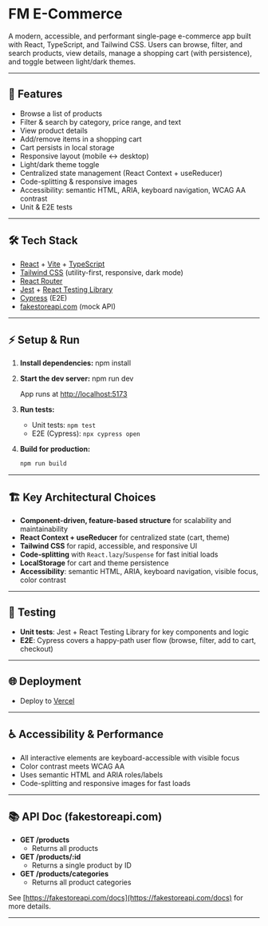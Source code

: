 # FM E-Commerce

A modern, accessible, and performant single-page e-commerce app built with React, TypeScript, and Tailwind CSS. Users can browse, filter, and search products, view details, manage a shopping cart (with persistence), and toggle between light/dark themes.

---

## 🚀 Features

- Browse a list of products
- Filter & search by category, price range, and text
- View product details
- Add/remove items in a shopping cart
- Cart persists in local storage
- Responsive layout (mobile ↔ desktop)
- Light/dark theme toggle
- Centralized state management (React Context + useReducer)
- Code-splitting & responsive images
- Accessibility: semantic HTML, ARIA, keyboard navigation, WCAG AA contrast
- Unit & E2E tests

---

## 🛠️ Tech Stack

- [React](https://react.dev/) + [Vite](https://vitejs.dev/) + [TypeScript](https://www.typescriptlang.org/)
- [Tailwind CSS](https://tailwindcss.com/) (utility-first, responsive, dark mode)
- [React Router](https://reactrouter.com/)
- [Jest](https://jestjs.io/) + [React Testing Library](https://testing-library.com/)
- [Cypress](https://www.cypress.io/) (E2E)
- [fakestoreapi.com](https://fakestoreapi.com/) (mock API)

---

## ⚡ Setup & Run

1. **Install dependencies:**
   npm install

2. **Start the dev server:**
   npm run dev

   App runs at [http://localhost:5173](http://localhost:5173)

3. **Run tests:**

   - Unit tests: `npm test`
   - E2E (Cypress): `npx cypress open`

4. **Build for production:**
   ```sh
   npm run build
   ```

---

## 🏗️ Key Architectural Choices

- **Component-driven, feature-based structure** for scalability and maintainability
- **React Context + useReducer** for centralized state (cart, theme)
- **Tailwind CSS** for rapid, accessible, and responsive UI
- **Code-splitting** with `React.lazy`/`Suspense` for fast initial loads
- **LocalStorage** for cart and theme persistence
- **Accessibility**: semantic HTML, ARIA, keyboard navigation, visible focus, color contrast

---

## 🧪 Testing

- **Unit tests**: Jest + React Testing Library for key components and logic
- **E2E**: Cypress covers a happy-path user flow (browse, filter, add to cart, checkout)

---

## 🌐 Deployment

- Deploy to [Vercel](https://vercel.com/)

---

## ♿ Accessibility & Performance

- All interactive elements are keyboard-accessible with visible focus
- Color contrast meets WCAG AA
- Uses semantic HTML and ARIA roles/labels
- Code-splitting and responsive images for fast loads

---

## 📚 API Doc (fakestoreapi.com)

- **GET /products**
  - Returns all products
- **GET /products/:id**
  - Returns a single product by ID
- **GET /products/categories**
  - Returns all product categories

See [https://fakestoreapi.com/docs](https://fakestoreapi.com/docs) for more details.

---
